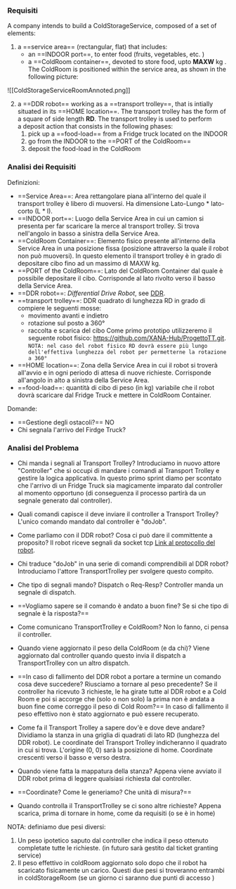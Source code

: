 ### Requisiti
A company intends to build a ColdStorageService, composed of a set of elements:

1. a ==service area== (rectangular, flat) that includes:
    - an ==INDOOR port==, to enter food (fruits, vegetables, etc. )
    - a ==ColdRoom container==, devoted to store food, upto **MAXW** kg .
    The ColdRoom is positioned within the service area, as shown in the following picture:

![[ColdStorageServiceRoomAnnoted.png]]

2. a ==DDR robot== working as a ==transport trolley==, that is intially situated in its ==HOME location==. The transport trolley has the form of a square of side length **RD**.
    The transport trolley is used to perform a deposit action that consists in the following phases:
    1. pick up a ==food-load== from a Fridge truck located on the INDOOR
    2. go from the INDOOR to the ==PORT of the ColdRoom==
    3. deposit the food-load in the ColdRoom

### Analisi dei Requisiti
Definizioni:
- ==Service Area==: Area rettangolare piana all'interno del quale il transport trolley è libero di muoversi. Ha dimensione Lato-Lungo * lato-corto (L * l).
- ==INDOOR port==: Luogo della Service Area in cui un camion si presenta per far scaricare la merce al transport trolley. Si trova nell'angolo in basso a sinistra della Service Area.
- ==ColdRoom Container==: Elemento fisico presente all'interno della Service Area in una posizione fissa (posizione attraverso la quale il robot non può muoversi). In questo elemento il transport trolley è in grado di depositare cibo fino ad un massimo di MAXW kg.
- ==PORT of the ColdRoom==: Lato del ColdRoom Container dal quale è possibile depositare il cibo. Corrisponde al lato rivolto verso il basso della Service Area.
- ==DDR robot==: *Differential Drive Robot*, see [DDR](https://www.youtube.com/watch?v=aE7RQNhwnPQ).
- ==transport trolley==: DDR quadrato di lunghezza RD in grado di compiere le seguenti mosse: 
	- movimento avanti e indietro
	- rotazione sul posto a 360°
	- raccolta e scarica del cibo
   Come primo prototipo utilizzeremo il seguente robot fisico: https://github.com/XANA-Hub/ProgettoTT.git.
	`NOTA: nel caso del robot fisico RD dovrà essere più lungo dell'effettiva lunghezza del robot per permetterne la rotazione a 360°`
- ==HOME location==: Zona della Service Area in cui il robot si troverà all'avvio e in ogni periodo di attesa di nuove richieste. Corrisponde all'angolo in alto a sinistra della Service Area.
- ==food-load==: quantità di cibo di peso (in kg) variabile che il robot dovrà scaricare dal Fridge Truck e mettere in ColdRoom Container.


Domande:
- ==Gestione degli ostacoli?== NO
- Chi segnala l'arrivo del Firdge Truck?

### Analisi del Problema
- Chi manda i segnali al Transport Trolley?
	Introduciamo in nuovo attore "Controller" che si occupi di mandare i comandi al Transport Trolley e gestire la logica applicativa. In questo primo sprint diamo per scontato che l'arrivo di un Fridge Truck sia magicamente imparato dal controller al momento opportuno (di conseguenza il processo partirà da un segnale generato dal controller).
- Quali comandi capisce il deve inviare il controller a Transport Trolley?
	L'unico comando mandato dal controller è "doJob".
- Come parliamo con il DDR robot? Cosa ci può dare il committente a proposito?
	Il robot riceve segnali da socket tcp [Link al protocollo del robot](https://github.com/XANA-Hub/ProgettoTT/blob/main/Sprint%201.md).
- Chi traduce "doJob" in una serie di comandi comprendibili al DDR robot?
	Introduciamo l'attore TransportTrolley per svolgere questo compito.
- Che tipo di segnali mando? Dispatch o Req-Resp?
	Controller manda un segnale di dispatch.
- ==Vogliamo sapere se il comando è andato a buon fine? Se si che tipo di segnale è la risposta?==
	
- Come comunicano TransportTrolley e ColdRoom?
	Non lo fanno, ci pensa il controller.
- Quando viene aggiornato il peso della ColdRoom (e da chi)?
	Viene aggiornato dal controller quando questo invia il dispatch a TransportTrolley con un altro dispatch.
- ==In caso di fallimento del DDR robot a portare a termine un comando cosa deve succedere? Riusciamo a tornare al peso precedente? Se il controller ha ricevuto 3 richieste, le ha girate tutte al DDR robot e a Cold Room e poi si accorge che (solo o non solo) la prima non è andata a buon fine come correggo il peso di Cold Room?==
	In caso di fallimento il peso effettivo non è stato aggiornato e può essere recuperato.
- Come fa il Transport Trolley a sapere dov'è e dove deve andare?
	Dividiamo la stanza in una griglia di quadrati di lato RD (lunghezza del DDR robot). Le coordinate del Transport Trolley indicheranno il quadrato in cui si trova. L'origine (0, 0) sarà la posizione di home. Coordinate crescenti verso il basso e verso destra.
- Quando viene fatta la mappatura della stanza?
	Appena viene avviato il DDR robot prima di leggere qualsiasi richiesta dal controller.
- ==Coordinate? Come le generiamo? Che unità di misura?==
- Quando controlla il TransportTrolley se ci sono altre richieste?
	Appena scarica, prima di tornare in home, come da requisiti (o se è in home)

NOTA: definiamo due pesi diversi:
1) Un peso ipotetico saputo dal controller che indica il peso ottenuto completate tutte le richieste. (in futuro sarà gestito dal ticket granting service)
2) Il peso effettivo in coldRoom aggiornato solo dopo che il robot ha scaricato fisicamente un carico.
Questi due pesi si troveranno entrambi in coldStorageRoom (se un giorno ci saranno due punti di accesso )